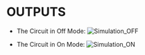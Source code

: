 # OUTPUTS
* The Circuit in Off Mode:
![Simulation_OFF](https://user-images.githubusercontent.com/102242702/164510394-fabb3a24-c5ee-4a5a-828d-30d24ccd7165.PNG)

* The Circuit in On Mode:
![Simulation_ON](https://user-images.githubusercontent.com/102242702/164510510-2434ecbf-0bb9-4e10-bdc2-a20d07687bca.PNG)
